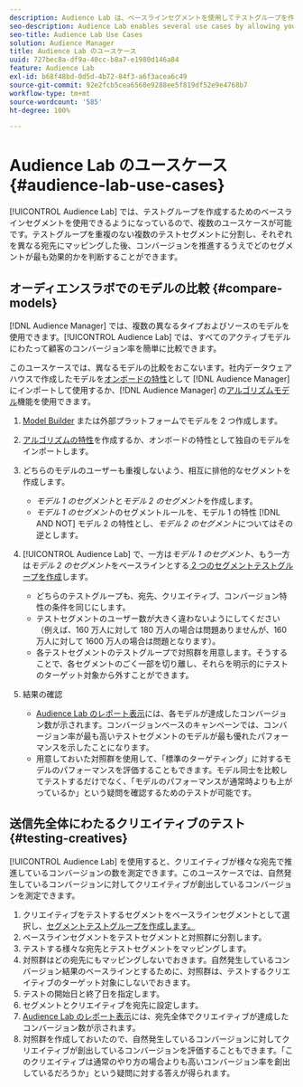 ```yaml
---
description: Audience Lab は、ベースラインセグメントを使用してテストグループを作成することで、いくつかの用途に使用できます。テストグループを重複のない複数のテストセグメントに分割し、それぞれを異なる宛先にマッピングした後、コンバージョンを推進するうえでどのセグメントが最も効果的かを判断することができます。
seo-description: Audience Lab enables several use cases by allowing you to use baseline segments for creating test groups. You can divide test groups into several mutually exclusive test segments, map these to different destinations and then determine which of the segments are most effective in driving conversions.
seo-title: Audience Lab Use Cases
solution: Audience Manager
title: Audience Lab のユースケース
uuid: 727bec8a-df9a-40cc-b8a7-e1980d146a84
feature: Audience Lab
exl-id: b68f48bd-0d5d-4b72-84f3-a6f3acea6c49
source-git-commit: 92e2fcb5cea6560e9288ee5f819df52e9e4768b7
workflow-type: tm+mt
source-wordcount: '585'
ht-degree: 100%

---
```


# Audience Lab のユースケース {#audience-lab-use-cases}

[!UICONTROL Audience Lab] では、テストグループを作成するためのベースラインセグメントを使用できるようになっているので、複数のユースケースが可能です。テストグループを重複のない複数のテストセグメントに分割し、それぞれを異なる宛先にマッピングした後、コンバージョンを推進するうえでどのセグメントが最も効果的かを判断することができます。

## オーディエンスラボでのモデルの比較 {#compare-models}

[!DNL Audience Manager] では、複数の異なるタイプおよびソースのモデルを使用できます。[!UICONTROL Audience Lab] では、すべてのアクティブモデルにわたって顧客のコンバージョン率を簡単に比較できます。

<!-- audience-lab-compare-models.xml -->

このユースケースでは、異なるモデルの比較をおこないます。社内データウェアハウスで作成したモデルを[オンボードの特性](../../features/traits/create-onboarded-rule-based-traits.md#create-rules-based-or-onboarded-traits)として [!DNL Audience Manager] にインポートして使用するか、[!DNL Audience Manager] の[アルゴリズムモデル](../../features/algorithmic-models/understanding-models.md)機能を使用できます。

1. [Model Builder](../../features/algorithmic-models/create-model.md) または外部プラットフォームでモデルを 2 つ作成します。
1. [アルゴリズムの特性](../../features/traits/create-algorithmic-traits.md)を作成するか、オンボードの特性として独自のモデルをインポートします。
1. どちらのモデルのユーザーも重複しないよう、相互に排他的なセグメントを作成します。

   * *モデル 1 のセグメント*&#x200B;と&#x200B;*モデル 2 のセグメント*&#x200B;を作成します。
   * *モデル 1 のセグメント*&#x200B;のセグメントルールを、モデル 1 の特性 [!DNL AND NOT] モデル 2 の特性とし、*モデル 2 のセグメント*&#x200B;についてはその逆とします。

1. [!UICONTROL Audience Lab] で、一方は&#x200B;*モデル 1 のセグメント*、もう一方は&#x200B;*モデル 2 のセグメント*&#x200B;をベースラインとする[ 2 つのセグメントテストグループを作成](../../features/audience-lab/audience-lab-manage-test-groups.md#create-test-groups)します。

   * どちらのテストグループも、宛先、クリエイティブ、コンバージョン特性の条件を同じにします。
   * テストセグメントのユーザー数が大きく違わないようにしてください（例えば、160 万人に対して 180 万人の場合は問題ありませんが、160 万人に対して 1600 万人の場合は問題となります）。
   * 各テストセグメントのテストグループで対照群を用意します。そうすることで、各セグメントのごく一部を切り離し、それらを明示的にテストのターゲット対象から外すことができます。

1. 結果の確認

   * [Audience Lab のレポート表示](../../features/audience-lab/audience-lab-reporting-view.md)には、各モデルが達成したコンバージョン数が示されます。コンバージョンベースのキャンペーンでは、コンバージョン率が最も高いテストセグメントのモデルが最も優れたパフォーマンスを示したことになります。
   * 用意しておいた対照群を使用して、「標準のターゲティング」に対するモデルのパフォーマンスを評価することもできます。モデル同士を比較してテストするだけでなく、「モデルのパフォーマンスが通常時よりも上がっているか」という疑問を確認するためのテストが可能です。

## 送信先全体にわたるクリエイティブのテスト {#testing-creatives}

<!-- audience-lab-creatives-across-destinations.xml -->

[!UICONTROL Audience Lab] を使用すると、クリエイティブが様々な宛先で推進しているコンバージョンの数を測定できます。このユースケースでは、自然発生しているコンバージョンに対してクリエイティブが創出しているコンバージョンを測定できます。

1. クリエイティブをテストするセグメントをベースラインセグメントとして選択し、[セグメントテストグループを作成します。](../../features/audience-lab/audience-lab-manage-test-groups.md#create-test-groups)
1. ベースラインセグメントをテストセグメントと対照群に分割します。
1. テストする様々な宛先とテストセグメントをマッピングします。
1. 対照群はどの宛先にもマッピングしないでおきます。自然発生しているコンバージョン結果のベースラインとするために、対照群は、テストするクリエイティブのターゲット対象にしないでおきます。
1. テストの開始日と終了日を指定します。
1. セグメントとクリエイティブを宛先に設定します。
1. [Audience Lab のレポート表示](../../features/audience-lab/audience-lab-reporting-view.md)には、宛先全体でクリエイティブが達成したコンバージョン数が示されます。
1. 対照群を作成しておいたので、自然発生しているコンバージョンに対してクリエイティブが創出しているコンバージョンを評価することもできます。「このクリエイティブは通常のやり方の場合よりも高いコンバージョン率を創出しているだろうか」という疑問に対する答えが得られます。
